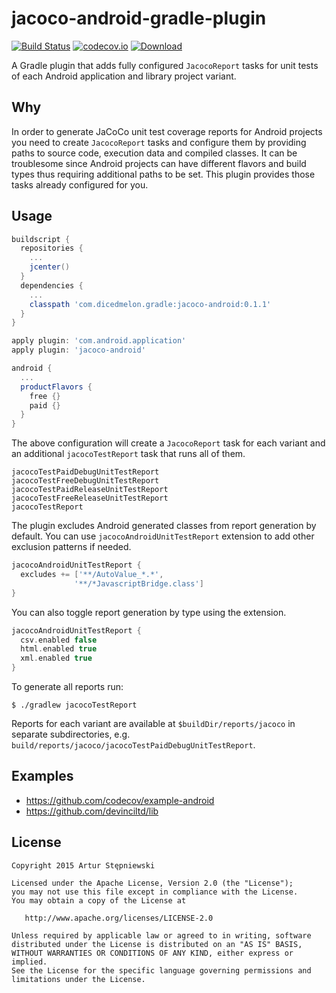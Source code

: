 # jacoco-android-gradle-plugin
[![Build Status](https://travis-ci.org/arturdm/jacoco-android-gradle-plugin.svg)](https://travis-ci.org/arturdm/jacoco-android-gradle-plugin)
[![codecov.io](http://codecov.io/github/arturdm/jacoco-android-gradle-plugin/coverage.svg?branch=master)](http://codecov.io/github/arturdm/jacoco-android-gradle-plugin?branch=master)
[![Download](https://api.bintray.com/packages/dicedmelon/maven/com.dicedmelon.gradle:jacoco-android/images/download.svg)](https://bintray.com/dicedmelon/maven/com.dicedmelon.gradle:jacoco-android/_latestVersion)

A Gradle plugin that adds fully configured `JacocoReport` tasks for unit tests of each Android application and library project variant.

## Why
In order to generate JaCoCo unit test coverage reports for Android projects you need to create `JacocoReport` tasks and configure them by providing paths to source code, execution data and compiled classes. It can be troublesome since Android projects can have different flavors and build types thus requiring additional paths to be set. This plugin provides those tasks already configured for you.

## Usage
```groovy
buildscript {
  repositories {
    ...
    jcenter()
  }
  dependencies {
    ...
    classpath 'com.dicedmelon.gradle:jacoco-android:0.1.1'
  }
}

apply plugin: 'com.android.application'
apply plugin: 'jacoco-android'

android {
  ...
  productFlavors {
    free {}
    paid {}
  }
}
```

The above configuration will create a `JacocoReport` task for each variant and an additional `jacocoTestReport` task that runs all of them.
```
jacocoTestPaidDebugUnitTestReport
jacocoTestFreeDebugUnitTestReport
jacocoTestPaidReleaseUnitTestReport
jacocoTestFreeReleaseUnitTestReport
jacocoTestReport
```

The plugin excludes Android generated classes from report generation by default. You can use `jacocoAndroidUnitTestReport` extension to add other exclusion patterns if needed.
```groovy
jacocoAndroidUnitTestReport {
  excludes += ['**/AutoValue_*.*',
              '**/*JavascriptBridge.class']
}
```

You can also toggle report generation by type using the extension.
```groovy
jacocoAndroidUnitTestReport {
  csv.enabled false
  html.enabled true
  xml.enabled true
}
```

To generate all reports run:
```shell
$ ./gradlew jacocoTestReport
```

Reports for each variant are available at `$buildDir/reports/jacoco` in separate subdirectories, e.g. `build/reports/jacoco/jacocoTestPaidDebugUnitTestReport`.

## Examples
* https://github.com/codecov/example-android
* https://github.com/devinciltd/lib

## License
```
Copyright 2015 Artur Stępniewski

Licensed under the Apache License, Version 2.0 (the "License");
you may not use this file except in compliance with the License.
You may obtain a copy of the License at

   http://www.apache.org/licenses/LICENSE-2.0

Unless required by applicable law or agreed to in writing, software
distributed under the License is distributed on an "AS IS" BASIS,
WITHOUT WARRANTIES OR CONDITIONS OF ANY KIND, either express or implied.
See the License for the specific language governing permissions and
limitations under the License.
```
